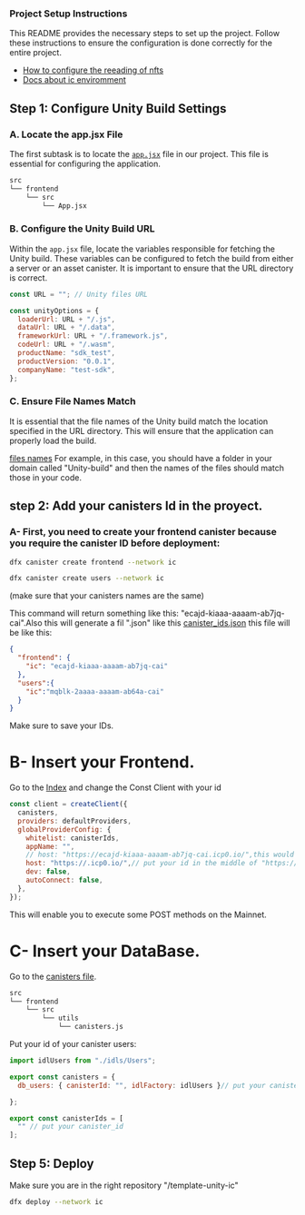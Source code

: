 
### Project Setup Instructions
This README provides the necessary steps to set up the project. Follow these instructions to ensure the configuration is done correctly for the entire project.

- [How to configure the reeading of nfts](./Docs/NftReader.md)
- [Docs about ic enviromment ](./Docs/IcDocs.md)

## Step 1: Configure Unity Build Settings

### A. Locate the app.jsx File
The first subtask is to locate the [`app.jsx`](./src/frontend/src/App.jsx) file in our project. This file is essential for configuring the application.
```bash 
src
└── frontend
    └── src
        └── App.jsx
```

### B. Configure the Unity Build URL
Within the `app.jsx` file, locate the variables responsible for fetching the Unity build. These variables can be configured to fetch the build from either a server or an asset canister. It is important to ensure that the URL directory is correct.
```js
const URL = ""; // Unity files URL

const unityOptions = {
  loaderUrl: URL + "/.js",
  dataUrl: URL + "/.data",
  frameworkUrl: URL + "/.framework.js",
  codeUrl: URL + "/.wasm",
  productName: "sdk_test",
  productVersion: "0.0.1",
  companyName: "test-sdk",
};
```
### C. Ensure File Names Match
It is essential that the file names of the Unity build match the location specified in the URL directory. This will ensure that the application can properly load the build.

[files names](image.png)
For example, in this case, you should have a folder in your domain called "Unity-build" and then the names of the files should match those in your code.


## step 2: Add your canisters Id in the proyect.

### A- First, you need to create your frontend canister because you require the canister ID before deployment:
 ```bash
 dfx canister create frontend --network ic 
  ``` 
```bash
dfx canister create users --network ic 
``` 
(make sure that your canisters names are the same)

This command will return something like this: "ecajd-kiaaa-aaaam-ab7jq-cai".Also this will generate a fil ".json" like this 
[canister_ids.json](image-1.png)
this file will be like this:
```json
{
  "frontend": {
    "ic": "ecajd-kiaaa-aaaam-ab7jq-cai"
  },
  "users":{
    "ic":"mqblk-2aaaa-aaaam-ab64a-cai"
  }
}

``` 
 Make sure to save your IDs.

# B- Insert your Frontend.
Go to the [Index](../src/frontend/src/index.jsx) and change the Const Client with your id
```js 
const client = createClient({
  canisters,
  providers: defaultProviders,
  globalProviderConfig: {
    whitelist: canisterIds,
    appName: "",
    // host: "https://ecajd-kiaaa-aaaam-ab7jq-cai.icp0.io/",this would be mine 
    host: "https://.icp0.io/",// put your id in the middle of "https://" and ".icp0"
    dev: false,
    autoConnect: false,
  },
});
```
This will enable you to execute some POST methods on the Mainnet.

# C- Insert your DataBase.
Go to the [canisters file](../src/frontend/src/utils/canisters.js).
``` bash
src
└── frontend
    └── src
        └── utils
            └── canisters.js
```
Put your id of your canister users:
```js 
import idlUsers from "./idls/Users";

export const canisters = {
  db_users: { canisterId: "", idlFactory: idlUsers }// put your canister_id

};

export const canisterIds = [
  "" // put your canister_id
];

```
## Step 5: Deploy 
Make sure you are in the right repository "/template-unity-ic"
```bash
dfx deploy --network ic 
``` 